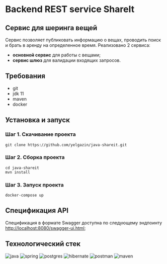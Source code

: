 # Backend REST service ShareIt

## Cервис для шеринга вещей

Сервис позволяет публиковать информацию о вещах, проводить поиск и брать в аренду на определенное время. Реализовано 2 сервиса:
* **основной сервис** для работы с вещами; 
* **сервис шлюз** для валидации входящих запросов.

## Требования
* git
* jdk 11
* maven
* docker

## Установка и запуск
### Шаг 1. Скачивание проекта
```
git clone https://github.com/yelgazin/java-shareit.git
```

### Шаг 2. Сборка проекта
```
cd java-shareit
mvn install
```

### Шаг 3. Запуск проекта

```
docker-compose up
```

## Спецификация API
Cпецификация в формате Swagger доступна по следующему эндпоинту [http://localhost:8080/swagger-ui.html](http://localhost:8080/swagger-ui.html);


## Технологический стек

![java](https://img.shields.io/badge/java-%23ed8b00.svg?logo=openjdk&logoColor=white&style=flat)
![spring](https://img.shields.io/badge/spring-%236db33f.svg?logo=spring&logoColor=white&style=flat)
![postgres](https://img.shields.io/badge/postgres-%23336791.svg?logo=postgresql&logoColor=white&style=flat)
![hibernate](https://img.shields.io/badge/Hibernate-59666C?style=flat&logo=Hibernate&logoColor=white)
![postman](https://img.shields.io/badge/Postman-FF6C37?style=flat&logo=postman&logoColor=white)
![maven](https://img.shields.io/badge/Apache%20Maven-C71A36?style=flat&logo=Apache%20Maven&logoColor=white)



